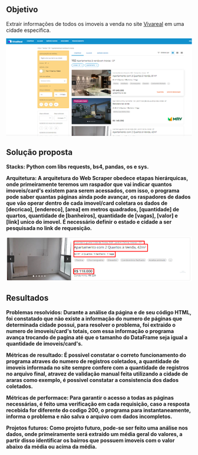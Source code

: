 ## Objetivo
Extrair informações de todos os imoveis a venda no site [Vivareal](www.vivareal.com.br) em uma cidade especifica.
<p align="center">
  <img  src="prints/1site.png">
</p>

## Solução proposta
<b>Stacks:<b> Python com libs requests, bs4, pandas, os e sys.

Arquitetura: A arquitetura do Web Scraper obedece etapas hierárquicas, onde primeiramente teremos um raspador que vai indicar quantos imoveis/card's existem para serem acessados, com isso, o programa pode saber quantas páginas ainda pode avançar, os raspadores de dados que vão operar dentro de cada imovel/card coletara os dados de [decricao], [endereco], [area] em metros quadrados, [quantidade] de quartos, quantidade de [banheiros], quantidade de [vagas], [valor] e [link] unico do imovel. É necessário definir o estado e cidade a ser pesquisada no link de requesição.
<p align="center">
  <img  src="prints/2objetivo.png">
</p>

## Resultados
Problemas resolvidos: Durante a análise da página e de seu código HTML, foi constatado que não existe a informação do numero de páginas que determinada cidade possui, para resolver o problema, foi extraido o numero de imoveis/card's totais, com essa informação o programa avança trocando de pagina até que o tamanho do DataFrame seja igual a quantidade de imoveis/card's.

Métricas de resultado: É possivel constatar o correto funcionamento do programa atraves do numero de registros coletados, a quantidade de imoveis informada no site sempre confere com a quantidade de registros no arquivo final, atravez de validação manual feita utilizando a cidade de araras como exemplo, é possivel constatar a consistencia dos dados coletados.

Métricas de performace: Para garantir o acesso a todas as páginas necessárias, é feito uma verificação em cada requisição, caso a resposta recebida for diferente do codigo 200, o programa para instantaneamente, informa o problema e não salva o arquivo com dados incompletos.

Projetos futuros: Como projeto futuro, pode-se ser feito uma análise nos dados, onde primeiramente será extraido um média geral do valores, a partir disso identificar os bairros que possuem imoveis com o valor abaixo da média ou acima da média.